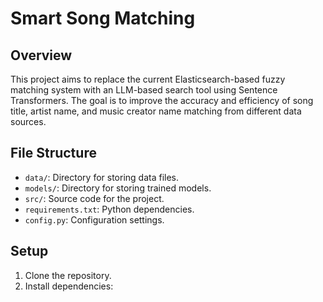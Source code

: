 # Smart Song Matching

## Overview
This project aims to replace the current Elasticsearch-based fuzzy matching system with an LLM-based search tool using Sentence Transformers. The goal is to improve the accuracy and efficiency of song title, artist name, and music creator name matching from different data sources.

## File Structure
- `data/`: Directory for storing data files.
- `models/`: Directory for storing trained models.
- `src/`: Source code for the project.
- `requirements.txt`: Python dependencies.
- `config.py`: Configuration settings.

## Setup
1. Clone the repository.
2. Install dependencies: